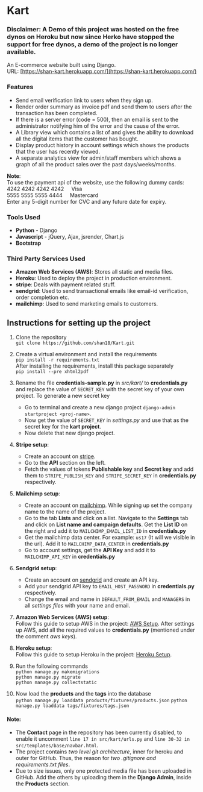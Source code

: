 # Kart

### Disclaimer: A Demo of this project was hosted on the free dynos on Heroku but now since Herko have stopped the support for free dynos, a demo of the project is no longer available.

An E-commerce website built using Django.  
URL: [https://shan-kart.herokuapp.com/](https://shan-kart.herokuapp.com/)

### Features

- Send email verification link to users when they sign up.
- Render order summary as invoice pdf and send them to users after the transaction has been completed.
- If there is a server error (code = 500), then an email is sent to the administrator notifying him of the error and the cause of the error.
- A Library view which contains a list of and gives the ability to download all the digital items that the customer has bought.
- Display product history in account settings which shows the products that the user has recently viewed.
- A separate analytics view for admin/staff members which shows a graph of all the product sales over the past days/weeks/months.

**Note**:  
To use the payment api of the website, use the following dummy cards:  
4242 4242 4242 4242&nbsp;&nbsp;&nbsp;&nbsp;&nbsp;Visa  
5555 5555 5555 4444&nbsp;&nbsp;&nbsp;&nbsp;&nbsp;Mastercard  
Enter any 5-digit number for CVC and any future date for expiry.

### Tools Used

- **Python** - Django
- **Javascript** - jQuery, Ajax, jsrender, Chart.js
- **Bootstrap**

### Third Party Services Used

- **Amazon Web Services (AWS)**: Stores all static and media files.
- **Heroku**: Used to deploy the project in production environment.
- **stripe**: Deals with payment related stuff.
- **sendgrid**: Used to send transactional emails like email-id verification, order completion etc.
- **mailchimp**: Used to send marketing emails to customers.

## Instructions for setting up the project

1. Clone the repository  
   `git clone https://github.com/shan18/Kart.git`

2. Create a virtual environment and install the requirements  
   `pip install -r requirements.txt`  
   After installing the requirements, install this package separately  
   `pip install --pre xhtml2pdf`

3. Rename the file **credentials-sample.py** in _src/kart/_ to **credentials.py** and replace the value of `SECRET_KEY` with the secret key of your own project. To generate a new secret key

   - Go to terminal and create a new django project `django-admin startproject <proj-name>`.
   - Now get the value of `SECRET_KEY` in _settings.py_ and use that as the secret key for the **kart project**.
   - Now delete that new django project.

4. **Stripe setup**:

   - Create an account on [stripe](https://stripe.com/).
   - Go to the **API** section on the left.
   - Fetch the values of tokens **Publishable key** and **Secret key** and add them to `STRIPE_PUBLISH_KEY` and `STRIPE_SECRET_KEY` in **credentials.py** respectively.

5. **Mailchimp setup**:

   - Create an account on [mailchimp](https://mailchimp.com/). While signing up set the company name to the name of the project.
   - Go to the tab **Lists** and click on a list. Navigate to the **Settings** tab and click on **List name and campaign defaults**. Get the **List ID** on the right and add it to `MAILCHIMP_EMAIL_LIST_ID` in **credentials.py**
   - Get the mailchimp data center. For example: `us17` (It will we visible in the url). Add it to `MAILCHIMP_DATA_CENTER` in **credentials.py**
   - Go to account settings, get the **API Key** and add it to `MAILCHIMP_API_KEY` in **credentials.py**

6. **Sendgrid setup**:

   - Create an account on [sendgrid](https://sendgrid.com/) and create an API key.
   - Add your sendgrid API key to `EMAIL_HOST_PASSWORD` in **credentials.py** respectively.
   - Change the email and name in `DEFAULT_FROM_EMAIL` and `MANAGERS` in all _settings files_ with your name and email.

7. **Amazon Web Services (AWS) setup**:  
   Follow this guide to setup AWS in the project: [AWS Setup](notes/aws_setup.md). After settings up AWS, add all the required values to **credentials.py** (mentioned under the comment _aws keys_).

8. **Heroku setup**:  
   Follow this guide to setup Heroku in the project: [Heroku Setup](notes/heroku_setup.md).

9. Run the following commands  
   `python manage.py makemigrations`  
   `python manage.py migrate`  
   `python manage.py collectstatic`

10. Now load the **products** and the **tags** into the database  
    `python manage.py loaddata products/fixtures/products.json`
    `python manage.py loaddata tags/fixtures/tags.json`

#### Note:

- The **Contact** page in the repository has been currently disabled, to enable it uncomment `line 17 in src/kart/urls.py` and `line 30-32 in src/templates/base/navbar.html`.
- The project contains _two level git architecture_, inner for heroku and outer for GitHub. Thus, the reason for _two .gitignore and requirements.txt files_.
- Due to size issues, only one protected media file has been uploaded in GitHub. Add the others by uploading them in the **Django Admin**, inside the **Products** section.
